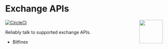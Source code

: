# Exchange APIs
<img width="75" align="right" src="http://www.heartrithm.com/img/logo.png">

[![CircleCI](https://circleci.com/gh/heartrithm/exchanges.svg?style=svg)](https://circleci.com/gh/heartrithm/exchanges)

Reliably talk to supported exchange APIs.

* Bitfinex


